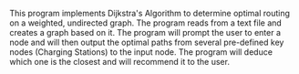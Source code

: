 This program implements Dijkstra's Algorithm to determine optimal routing on a weighted, undirected graph. The program reads from a text file and creates a graph based on it. The program will prompt the user to enter a node and will then output the optimal paths from several pre-defined key nodes (Charging Stations) to the input node. The program will deduce which one is the closest and will recommend it to the user.
